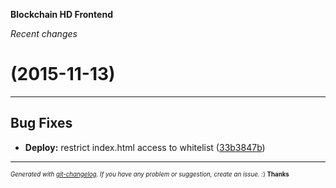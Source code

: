 __Blockchain HD Frontend__

_Recent changes_

#   (2015-11-13)



---

## Bug Fixes

- **Deploy:** restrict index.html access to whitelist
  ([33b3847b](https://github.com/blockchain/My-Wallet-HD-Frontend/commit/33b3847b25c1042539ef8eac7249248fa8b53676))



---
<sub><sup>*Generated with [git-changelog](https://github.com/rafinskipg/git-changelog). If you have any problem or suggestion, create an issue.* :) **Thanks** </sub></sup>